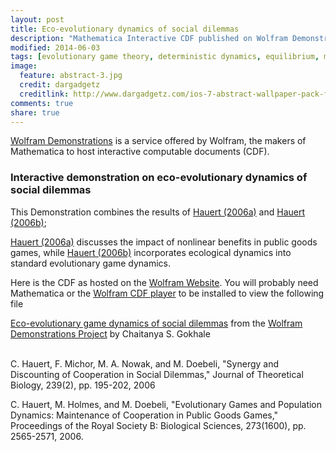 ```yaml
---
layout: post
title: Eco-evolutionary dynamics of social dilemmas
description: "Mathematica Interactive CDF published on Wolfram Demonstrations"
modified: 2014-06-03
tags: [evolutionary game theory, deterministic dynamics, equilibrium, multiple players, dilemmas, cooperation, mathematica, wolfram]
image:
  feature: abstract-3.jpg
  credit: dargadgetz
  creditlink: http://www.dargadgetz.com/ios-7-abstract-wallpaper-pack-for-iphone-5-and-ipod-touch-retina/
comments: true
share: true  
---
```


[Wolfram Demonstrations](http://demonstrations.wolfram.com/index.html) is a service offered by Wolfram, the makers of Mathematica to host interactive computable documents (CDF). 

### Interactive demonstration on eco-evolutionary dynamics of social dilemmas

This Demonstration combines the results of [Hauert (2006a)](#hauert:2006a) and [Hauert (2006b)](#hauert:2006b); 

[Hauert (2006a)](#hauert:2006a) discusses the impact of nonlinear benefits in public goods games, while [Hauert (2006b)](#hauert:2006b) incorporates ecological dynamics into standard evolutionary game dynamics. 

Here is the CDF as hosted on the [Wolfram Website](http://demonstrations.wolfram.com/EcoEvolutionaryGameDynamicsWithSynergyAndDiscounting/).
You will probably need Mathematica or the [Wolfram CDF player](http://www.wolfram.com/cdf-player/) to be installed to view the following file

<script type='text/javascript' src='http://demonstrations.wolfram.com/javascript/embed.js' ></script><script type='text/javascript'>var demoObj = new DEMOEMBED(); demoObj.run('EcoEvolutionaryGameDynamicsWithSynergyAndDiscounting', '', '445', '613');</script><div id='DEMO_EcoEvolutionaryGameDynamicsWithSynergyAndDiscounting'><a class='demonstrationHyperlink' href='http://demonstrations.wolfram.com/EcoEvolutionaryGameDynamicsWithSynergyAndDiscounting/' target='_blank'>Eco-evolutionary game dynamics of social dilemmas</a> from the <a class='demonstrationHyperlink' href='http://demonstrations.wolfram.com/' target='_blank'>Wolfram Demonstrations Project</a> by Chaitanya S. Gokhale </div><br />


<a id="hauert:2006a">C. Hauert, F. Michor, M. A. Nowak, and M. Doebeli, "Synergy and Discounting of Cooperation in Social Dilemmas," Journal of Theoretical Biology, 239(2), pp. 195-202, 2006</a>

<a id="hauert:2006b">C. Hauert, M. Holmes, and M. Doebeli, "Evolutionary Games and Population Dynamics: Maintenance of Cooperation in Public Goods Games," Proceedings of the Royal Society B: Biological Sciences, 273(1600), pp. 2565-2571, 2006.</a>